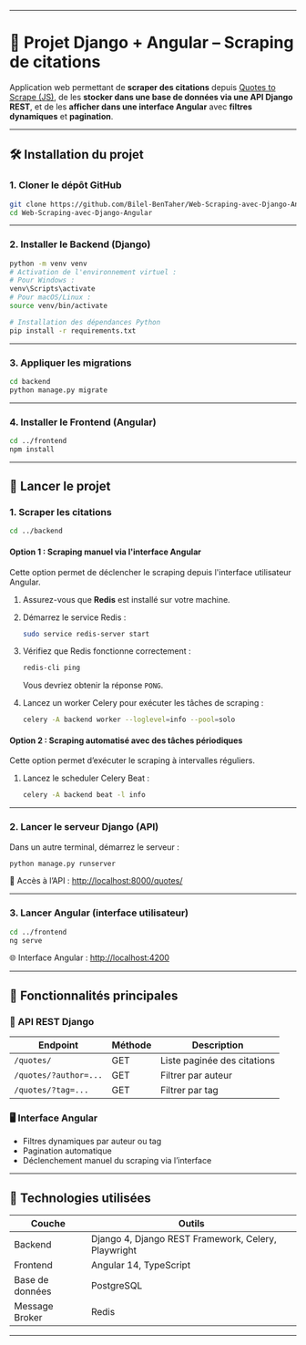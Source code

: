 
---

# 📘 Projet Django + Angular – Scraping de citations

Application web permettant de **scraper des citations** depuis [Quotes to Scrape (JS)](https://quotes.toscrape.com/js/), de les **stocker dans une base de données via une API Django REST**, et de les **afficher dans une interface Angular** avec **filtres dynamiques** et **pagination**.

---

## 🛠 Installation du projet

### 1. Cloner le dépôt GitHub

```bash
git clone https://github.com/Bilel-BenTaher/Web-Scraping-avec-Django-Angular.git
cd Web-Scraping-avec-Django-Angular
```

---

### 2. Installer le Backend (Django)

```bash
python -m venv venv
# Activation de l'environnement virtuel :
# Pour Windows :
venv\Scripts\activate
# Pour macOS/Linux :
source venv/bin/activate

# Installation des dépendances Python
pip install -r requirements.txt
```

---

### 3. Appliquer les migrations

```bash
cd backend
python manage.py migrate
```

---

### 4. Installer le Frontend (Angular)

```bash
cd ../frontend
npm install
```

---

## 🚀 Lancer le projet

### 1. Scraper les citations

```bash
cd ../backend
```

#### Option 1 : Scraping manuel via l'interface Angular

Cette option permet de déclencher le scraping depuis l'interface utilisateur Angular.

1. Assurez-vous que **Redis** est installé sur votre machine.

2. Démarrez le service Redis :

   ```bash
   sudo service redis-server start
   ```

3. Vérifiez que Redis fonctionne correctement :

   ```bash
   redis-cli ping
   ```

   Vous devriez obtenir la réponse `PONG`.

4. Lancez un worker Celery pour exécuter les tâches de scraping :

   ```bash
   celery -A backend worker --loglevel=info --pool=solo
   ```

#### Option 2 : Scraping automatisé avec des tâches périodiques

Cette option permet d’exécuter le scraping à intervalles réguliers.

1. Lancez le scheduler Celery Beat :

   ```bash
   celery -A backend beat -l info
   ```

---

### 2. Lancer le serveur Django (API)

Dans un autre terminal, démarrez le serveur :

```bash
python manage.py runserver
```

📎 Accès à l’API : [http://localhost:8000/quotes/](http://localhost:8000/quotes/)

---

### 3. Lancer Angular (interface utilisateur)

```bash
cd ../frontend
ng serve
```

🌐 Interface Angular : [http://localhost:4200](http://localhost:4200)

---

## 🌟 Fonctionnalités principales

### 🔗 API REST Django

| Endpoint              | Méthode | Description                 |
| --------------------- | ------- | --------------------------- |
| `/quotes/`            | GET     | Liste paginée des citations |
| `/quotes/?author=...` | GET     | Filtrer par auteur          |
| `/quotes/?tag=...`    | GET     | Filtrer par tag             |

### 🖥️ Interface Angular

* Filtres dynamiques par auteur ou tag
* Pagination automatique
* Déclenchement manuel du scraping via l’interface

---

## 🧰 Technologies utilisées

| Couche          | Outils                                              |
| --------------- | --------------------------------------------------- |
| Backend         | Django 4, Django REST Framework, Celery, Playwright |
| Frontend        | Angular 14, TypeScript                              |
| Base de données | PostgreSQL                                          |
| Message Broker  | Redis                                               |

---


